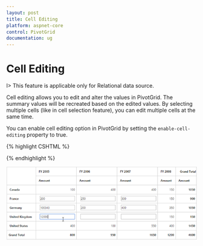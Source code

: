 ```yaml
---
layout: post
title: Cell Editing
platform: aspnet-core
control: PivotGrid
documentation: ug
---
```


# Cell Editing

I> This feature is applicable only for Relational data source.

Cell editing allows you to edit and alter the values in PivotGrid. The summary values will be recreated based on the edited values. By selecting multiple cells (like in cell selection feature), you can edit multiple cells at the same time.
  
You can enable cell editing option in PivotGrid by setting the `enable-cell-editing` property to true.

{% highlight CSHTML %}

<ej-pivot-grid id="PivotGrid1" enable-cell-editing="true"></ej-pivot-grid>

{% endhighlight %}

![](Cell-Editing_images/celleditingclient.png)


